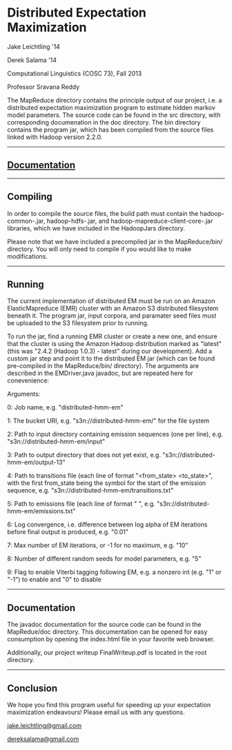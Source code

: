 Distributed Expectation Maximization
========================

Jake Leichtling '14

Derek Salama '14

Computational Linguistics (COSC 73), Fall 2013

Professor Sravana Reddy

The MapReduce directory contains the principle output of our project, i.e. a distributed expectation maximization
program to estimate hidden markov model parameters. The source code can be found in the src directory, with corresponding
documenation in the doc directory. The bin directory contains the program jar, which has been compiled from the source
files linked with Hadoop version 2.2.0.

----------------------------
<a href="blob/master/MapReduce/doc/index.html">Documentation</a>
----------------------------

----------
Compiling
----------
In order to compile the source files, the build path must contain the hadoop-common-<version>.jar,
hadoop-hdfs-<version>.jar, and hadoop-mapreduce-client-core-<version>.jar libraries, which we have included in the
HadoopJars directory.

Please note that we have included a precompiled jar in the MapReduce/bin/ directory. You will only need to compile
if you would like to make modifications.

--------
Running
--------
The current implementation of distributed EM must be run on an Amazon ElasticMapreduce (EMR) cluster with an Amazon S3
distributed filesystem beneath it. The program jar, input corpora, and paramater seed files must be uploaded
to the S3 filesystem prior to running.

To run the jar, find a running EMR cluster or create a new one, and ensure that the cluster is using the Amazon Hadoop
distribution marked as "latest" (this was "2.4.2 (Hadoop 1.0.3) - latest" during our development). Add a custom jar
step and point it to the distributed EM jar (which can be found pre-compiled in the MapReduce/bin/ directory). 
The arguments are described in the EMDriver.java javadoc, but are repeated here for conevenience:

Arguments:

0: Job name, e.g. "distributed-hmm-em"

1: The bucket URI, e.g. "s3n://distributed-hmm-em/" for the file system

2: Path to input directory containing emission sequences (one per line), e.g. "s3n://distributed-hmm-em/input"

3: Path to output directory that does not yet exist, e.g. "s3n://distributed-hmm-em/output-13"

4: Path to transitions file (each line of format "<from_state> <to_state>", with the first from_state
being the symbol for the start of the emission sequence, e.g. "s3n://distributed-hmm-em/transitions.txt"
     
5: Path to emissions file (each line of format "<state> <token>", e.g. "s3n://distributed-hmm-em/emissions.txt"

6: Log convergence, i.e. difference between log alpha of EM iterations before final output is produced,
e.g. "0.01"

7: Max number of EM iterations, or -1 for no maximum, e.g. "10"

8: Number of different random seeds for model parameters, e.g. "5"

9: Flag to enable Viterbi tagging following EM, e.g. a nonzero int (e.g. "1" or "-1") to enable and "0" to disable

--------------
Documentation
--------------
The javadoc documentation for the source code can be found in the MapRedue/doc directory. This documentation can be
opened for easy consumption by opening the index.html file in your favorite web browser.

Additionally, our project writeup FinalWriteup.pdf is located in the root directory.

----------
Conclusion
----------
We hope you find this program useful for speeding up your expectation maximization endeavours! Please email us
with any questions.

jake.leichtling@gmail.com

dereksalama@gmail.com
